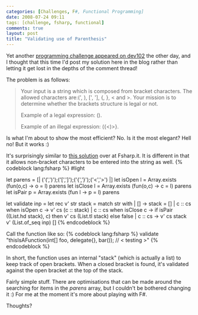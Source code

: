 ```yaml
---
categories: [Challenges, F#, Functional Programming]
date: 2008-07-24 09:11
tags: [challenge, fsharp, functional]
comments: true
layout: post
title: "Validating use of Parenthesis"
---
```

Yet another <a href="http://www.dev102.com/posts/a-programming-job-interview-challenge-13-brackets/" title="Programming Challenge">programming challenge appeared on dev102</a> the other day, and I thought that this time I'd post my solution here in the blog rather than letting it get lost in the depths of the comment thread!

<!--more-->

The problem is as follows:<blockquote><p>Your input is a string which is composed from bracket characters. The allowed characters are:(', ), [', '], {, }, &lt; and &gt;. Your mission is to determine whether the brackets structure is legal or not.

Example of a legal expression: ([](&lt;{}&gt;)).

Example of an illegal expression: ({&lt;)&gt;}.</p></blockquote>Is what I'm about to show the most efficient? No. Is it the most elegant? Hell no! But it works :)

It's surprisingly similar to <a href="http://www.fsharp.it/posts/balanced-parenthesis/" title="Balanced Parenthesis">this solution</a> over at Fsharp.it. It is different in that it allows non-bracket characters to be entered into the string as well.
{% codeblock lang:fsharp %}
#light

let parens = [| ('(',')');('[',']');('{','}');('<','>') |]
let isOpen l = Array.exists (fun(o,c) -> o = l) parens
let isClose l = Array.exists (fun(o,c) -> c = l) parens
let isPair p = Array.exists (fun l -> p = l) parens

let validate inp =
  let rec v' str stack =
    match str with
    | [] -> stack = []
    | c :: cs when isOpen c -> v' cs (c :: stack)
    | c :: cs when isClose c ->
        if isPair ((List.hd stack), c)
            then v' cs (List.tl stack)
            else false
    | c :: cs -> v' cs stack
  v' (List.of_seq inp) []
{% endcodeblock %}


Call the function like so:
{% codeblock lang:fsharp %}
validate "thisIsAFunction(int[] foo, delegate{}, bar()); // < testing >"
{% endcodeblock %}

In short, the function uses an internal "stack" (which is actually a list) to keep track of open brackets. When a closed bracket is found, it's validated against the open bracket at the top of the stack.

Fairly simple stuff. There are optimisations that can be made around the searching for items in the <em>parens</em> array, but I couldn't be bothered changing it :) For me at the moment it's more about playing with F#.

Thoughts?
